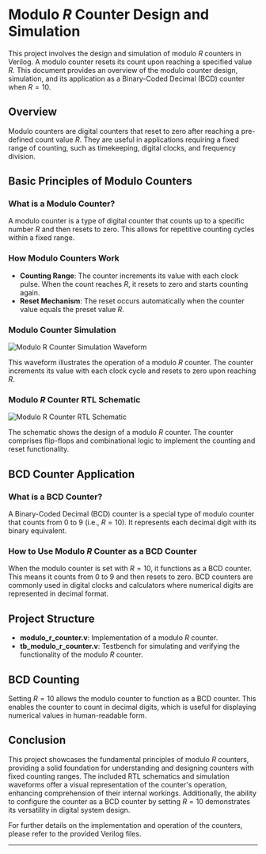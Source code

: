 
# Modulo $R$ Counter Design and Simulation

This project involves the design and simulation of modulo $R$ counters in Verilog. A modulo counter resets its count upon reaching a specified value $R$. This document provides an overview of the modulo counter design, simulation, and its application as a Binary-Coded Decimal (BCD) counter when $R = 10$.

## Overview

Modulo counters are digital counters that reset to zero after reaching a pre-defined count value $R$. They are useful in applications requiring a fixed range of counting, such as timekeeping, digital clocks, and frequency division.

## Basic Principles of Modulo Counters

### What is a Modulo Counter?

A modulo counter is a type of digital counter that counts up to a specific number $R$ and then resets to zero. This allows for repetitive counting cycles within a fixed range.

### How Modulo Counters Work

- **Counting Range**: The counter increments its value with each clock pulse. When the count reaches $R$, it resets to zero and starts counting again.
- **Reset Mechanism**: The reset occurs automatically when the counter value equals the preset value $R$.

### Modulo Counter Simulation

![Modulo R Counter Simulation Waveform](https://velog.velcdn.com/images/foodinsect/post/ff86c0ea-8197-4647-a7f3-3fa22786086a/image.png)

This waveform illustrates the operation of a modulo $R$ counter. The counter increments its value with each clock cycle and resets to zero upon reaching $R$.

### Modulo $R$ Counter RTL Schematic

![Modulo R Counter RTL Schematic](https://velog.velcdn.com/images/foodinsect/post/fb282cab-52fd-47e3-995d-58823a88ac97/image.png)

The schematic shows the design of a modulo $R$ counter. The counter comprises flip-flops and combinational logic to implement the counting and reset functionality.

## BCD Counter Application

### What is a BCD Counter?

A Binary-Coded Decimal (BCD) counter is a special type of modulo counter that counts from 0 to 9 (i.e., $R = 10$). It represents each decimal digit with its binary equivalent.

### How to Use Modulo $R$ Counter as a BCD Counter

When the modulo counter is set with $R = 10$, it functions as a BCD counter. This means it counts from 0 to 9 and then resets to zero. BCD counters are commonly used in digital clocks and calculators where numerical digits are represented in decimal format.

## Project Structure

- **modulo_r_counter.v**: Implementation of a modulo $R$ counter.
- **tb_modulo_r_counter.v**: Testbench for simulating and verifying the functionality of the modulo $R$ counter.

## BCD Counting

Setting $R = 10$ allows the modulo counter to function as a BCD counter. This enables the counter to count in decimal digits, which is useful for displaying numerical values in human-readable form.

## Conclusion

This project showcases the fundamental principles of modulo $R$ counters, providing a solid foundation for understanding and designing counters with fixed counting ranges. The included RTL schematics and simulation waveforms offer a visual representation of the counter's operation, enhancing comprehension of their internal workings. Additionally, the ability to configure the counter as a BCD counter by setting $R = 10$ demonstrates its versatility in digital system design.

For further details on the implementation and operation of the counters, please refer to the provided Verilog files.

---